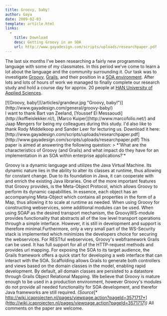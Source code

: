 ```yaml
---
title: Groovy, baby!
author: Gaya
date: 2009-02-03
template: article.html
links:
  -
    title: Download
    desc: Getting Groovy in an SOA
    url: http://www.gayadesign.com/scripts/uploads/researchpaper.pdf
---
```

The last six months I've been researching a fairly new programming language with some of my classmates. In this period we've come to learn a lot about the language and the community surrounding it. Our task was to investigate [Groovy](http://groovy.codehaus.org/), [Grails](http://grails.org/), and their position in a [SOA environment](http://en.wikipedia.org/wiki/Service-oriented_architecture). After lots and lots of hours of work we managed to finally complete our research study and hold a course day for approx. 20 people at [HAN University of Applied Sciences](http://www.han.nl/start-en/).

<div class="border">[![Groovy, baby!](/articles/grandeur.jpg "Groovy, baby!")](http://www.gayadesign.com/general/groovy-baby/)</div> I want to thank Bart van Zeeland, [Youssef El Messaoudi](http://koffieislekker.nl/), [Marco Kuiper](http://www.marcofolio.net/) and Jaap Mengers for being my colleagues during this study. I'd also like to thank Rody Middelkoop and Sander Leer for lecturing us. <span id="more-134"></span> Download it here: [http://www.gayadesign.com/scripts/uploads/researchpaper.pdf](http://www.gayadesign.com/scripts/uploads/researchpaper.pdf) This paper is aimed at answering the following question: > *'What are the characteristics of Groovy (and Grails) and what impact do they have for an implementation in an SOA within enterprise applications?'*

 Groovy is a dynamic language and utilizes the Java Virtual Machine. Its dynamic nature lies in the ability to alter its classes at runtime, thus allowing for constant change. Due to its foundation in Java, it can cooperate with and enrich the existing Java libraries. One of the more important features that Groovy provides, is the Meta-Object Protocol, which allows Groovy to perform its dynamic capabilities. In essence, each object has an accompanying Meta-Object which contains all properties in the form of a Map, thus allowing it to scale at runtime as needed. When using Groovy for constructing webservices, some additional modules can be used. When using SOAP as the desired transport mechanism, the GroovyWS-module provides functionality that abstracts all of the low level transport operations through a simple interface. However, it is still in development and support is therefore minimal.Furthermore, only a very small part of the WS-Security stack is implemented which minimizes the developers choice for securing the webservices. For RESTful webservices, Groovy's webframework Grails can be used. It has full support for all of the HTTP-request methods and provides url mapping. For exposing the SOA to its target audience, the Grails framework offers a quick start for developing a web interface that can interact with the SOA. Scaffolding allows Grails to generate both controllers and views based on the domain classes in the model, enabling rapid development. By default, all domain classes are persisted to a datastore through Grails Object Relational Mapping. We believe that Groovy is mature enough to be used in a production environment, however Groovy's modules do not provide all needed functionality for SOA development, and therefor Java frameworks are still required. *(Source*[* http://wiki.icaprojecten.nl/pages/viewpage.action?pageId=3571717*](http://wiki.icaprojecten.nl/pages/viewpage.action?pageId=3571717)*)* All comments on the paper are welcome.